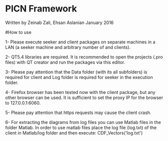 # PICN Framework
Written by Zeinab Zali, Ehsan Aslanian
January 2016

#How to use

1- Please execute seeker and client packages on separate machines in a LAN (a seeker machine and arbitrary number of and clients).

2- QT5.4 libraries are required. It is recommended to open the projects (.pro files) with QT creator and run the packages via this editor.

3- Please pay attention that the Data folder (with its all subfolders) is required for client and Log folder is required for seeker in the    execution folder.

4- Firefox browser has been tested now with the client package, but any other browser can be used. It is sufficient to set the proxy IP      for the browser to 127.0.0.1:6060. 

5- Please pay attention that https requests may cause the client crash.

6- For extracting the diagrams from log files you can use Matlab files in the folder Matlab.
   In order to use matlab files place the log file (log.txt) of the client in Matlab/log folder and then execute:                            CDF_Vectors('log.txt')

